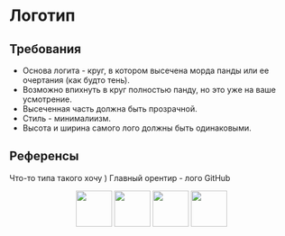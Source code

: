 # Логотип

## Требования

- Основа логита - круг, в котором высечена морда панды или ее очертания (как будто тень).
- Возможно впихнуть в круг полностью панду, но это уже на ваше усмотрение. 
- Высеченная часть должна быть прозрачной. 
- Стиль - минималиизм. 
- Высота и ширина самого лого должны быть одинаковыми. 

## Референсы
Что-то типа такого хочу )
Главный орентир - лого GitHub
<div align="center">
  <img src="https://cdn-icons-png.flaticon.com/512/25/25231.png"  width="64"/>
  <img src="https://www.creativefabrica.com/wp-content/uploads/2020/02/16/Panda-Logo-Graphics-1-2-580x386.jpg" width="64"/>
  <img src="https://www.creativefabrica.com/wp-content/uploads/2020/02/10/Panda-Logo-Graphics-1.jpg"  width="64"/>
  <img src="https://media.istockphoto.com/id/1338828766/vector/abstract-puppy-face-negative-space-logo-design-negative-space-minimalistic-flat-shelter-pet.jpg?s=612x612&w=0&k=20&c=YTheo_RUwhHR-nraB11QKL9_HjhLXWzX49wth2qWOcI="  width="64"/>
</div>

